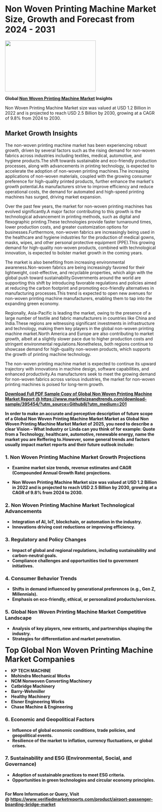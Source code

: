 <H1>Non Woven Printing Machine Market Size, Growth and Forecast from 2024 - 2031</H1><img class="aligncenter size-medium wp-image-584254" src="https://thirdeyenews.in/wp-content/uploads/2024/09/Global-Market-Research-300x168.jpeg" alt="" width="300" height="168" /><p><strong>Global&nbsp;<a href="https://www.marketsizeandtrends.com/download-sample/395454/?utm_source=Github8j?utm_medium=201">Non Woven Printing Machine Market</a> Insights</strong></p><p>Non Woven Printing Machine Market size was valued at USD 1.2 Billion in 2022 and is projected to reach USD 2.5 Billion by 2030, growing at a CAGR of 9.8% from 2024 to 2030.</p><p><h2>Market Growth Insights</h2> <p>The non-woven printing machine market has been experiencing robust growth, driven by several factors such as the rising demand for non-woven fabrics across industries including textiles, medical, automotive, and hygiene products.The shift towards sustainable and eco-friendly production processes, along with advancements in printing technology, is expected to accelerate the adoption of non-woven printing machines.The increasing applications of non-woven materials, coupled with the growing consumer preference for high-quality printed products, further enhance the market's growth potential.As manufacturers strive to improve efficiency and reduce operational costs, the demand for automated and high-speed printing machines has surged, driving market expansion.</p> <p><strong><a href="#"></a></strong></p> <p>Over the past few years, the market for non-woven printing machines has evolved significantly.A major factor contributing to this growth is the technological advancement in printing methods, such as digital and flexographic printing.These technologies provide faster turnaround times, lower production costs, and greater customization options for businesses.Furthermore, non-woven fabrics are increasingly being used in the healthcare and hygiene industries for the production of medical gowns, masks, wipes, and other personal protective equipment (PPE).This growing demand for high-quality non-woven products, combined with technological innovation, is expected to bolster market growth in the coming years.</p> <p>The market is also benefiting from increasing environmental awareness.Non-woven fabrics are being increasingly favored for their lightweight, cost-effective, and recyclable properties, which align with the global push toward sustainability.Governments around the world are supporting this shift by introducing favorable regulations and policies aimed at reducing the carbon footprint and promoting eco-friendly alternatives in manufacturing processes.This trend is expected to open new avenues for non-woven printing machine manufacturers, enabling them to tap into the expanding green economy.</p> <p>Regionally, Asia-Pacific is leading the market, owing to the presence of a large number of textile and fabric manufacturers in countries like China and India.These regions are witnessing significant investments in infrastructure and technology, making them key players in the global non-woven printing machine market.North America and Europe are also contributing to market growth, albeit at a slightly slower pace due to higher production costs and stringent environmental regulations.Nonetheless, both regions continue to showcase demand for high-quality non-woven products, which supports the growth of printing machine technology.</p> <p>The non-woven printing machine market is expected to continue its upward trajectory with innovations in machine design, software capabilities, and enhanced productivity.As manufacturers seek to meet the growing demand for non-woven fabrics across various industries, the market for non-woven printing machines is poised for long-term growth.</p> <p><strong><a href="#"></p><p><span class=""><strong>Download Full PDF Sample Copy of Global Non Woven Printing Machine Market Report</strong> @ <a href="https://www.marketsizeandtrends.com/download-sample/395454/?utm_source=Github8j?utm_medium=201" target="_blank">https://www.marketsizeandtrends.com/download-sample/395454/?utm_source=Github8j?utm_medium=201</a></span></p><p>In order to make an accurate and perceptive description of future scope of a Global&nbsp;Non Woven Printing Machine Market Market as Global&nbsp;Non Woven Printing Machine Market Market of 2025, you need to describe a clear Vision &ndash; What Industry or Linda can you think of for example: Quote from a Technology, healthcare, automotive, renewable energy, name the market you are Reffering to.However, some general trends and factors usually impact market reports and their future outlook include:</p><h3>1.&nbsp;<strong>Non Woven Printing Machine Market Growth Projections</strong></h3><ul><li>Examine market size trends, revenue estimates and CAGR (Compounded Annual Growth Rate) projections.</li><li><p>Non Woven Printing Machine Market size was valued at USD 1.2 Billion in 2022 and is projected to reach USD 2.5 Billion by 2030, growing at a CAGR of 9.8% from 2024 to 2030.</p></li></ul><h3>2.&nbsp;<strong>Non Woven Printing Machine Market Technological Advancements</strong></h3><ul><li>Integration of AI, IoT, blockchain, or automation in the industry.</li><li>Innovations driving cost reductions or improving efficiency.</li></ul><h3>3.&nbsp;<strong>Regulatory and Policy Changes</strong></h3><ul><li>Impact of global and regional regulations, including sustainability and carbon-neutral goals.</li><li>Compliance challenges and opportunities tied to government initiatives.</li></ul><h3>4.&nbsp;<strong>Consumer Behavior Trends</strong></h3><ul><li>Shifts in demand influenced by generational preferences (e.g., Gen Z, Millennials).</li><li>Emphasis on eco-friendly, ethical, or personalized products/services.</li></ul><h3>5.&nbsp;<strong>Global Non Woven Printing Machine Market Competitive Landscape</strong></h3><ul><li>Analysis of key players, new entrants, and partnerships shaping the industry.</li><li>Strategies for differentiation and market penetration.</li></ul><p data-pm-slice="1 1 []"><span style="color: inherit; font-family: inherit; font-size: 25px;">Top Global Non Woven Printing Machine Market Companies</span></p><div class="" data-test-id=""><p><li>KP TECH MACHINE</li><li> Mohindra Mechanical Works</li><li> NCM Nonwoven Converting Machinery</li><li> Catbridge Machinery</li><li> Barry-Wehmiller</li><li> Healthy Machinery</li><li> Elsner Engineering Works</li><li> Chase Machine & Engineering</li></p></div><h3>6.&nbsp;<strong>Economic and Geopolitical Factors</strong></h3><ul><li>Influence of global economic conditions, trade policies, and geopolitical events.</li><li>Resilience of the market to inflation, currency fluctuations, or global crises.</li></ul><h3>7.&nbsp;<strong>Sustainability and ESG (Environmental, Social, and Governance)</strong></h3><ul><li>Adoption of sustainable practices to meet ESG criteria.</li><li>Opportunities in green technologies and circular economy principles.</li></ul><h2><strong style="font-size: 14px;">For More Information or Query, Visit @&nbsp;</strong><a style="background-color: #ffffff; font-size: 14px;" href="https://www.marketsizeandtrends.com/report/non-woven-printing-machine-market/" target="_blank">https://www.verifiedmarketreports.com/product/airport-passenger-boarding-bridge-market</a></h2>